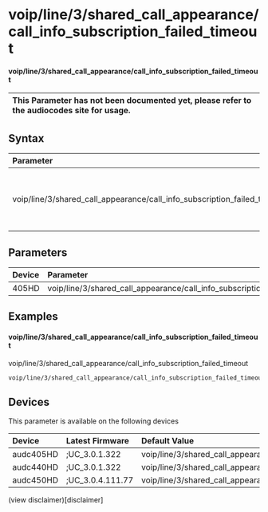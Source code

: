 ﻿---
description: voip/line/3/shared_call_appearance/call_info_subscription_failed_timeout
search: false
---

# voip/line/3/shared_call_appearance/call_info_subscription_failed_timeout

#### voip/line/3/shared_call_appearance/call_info_subscription_failed_timeout


| This Parameter has not been documented yet, please refer to the audiocodes site for usage.  |
| :--- |

## Syntax
| Parameter | Syntax |
| :--- | :--- |
|voip/line/3/shared_call_appearance/call_info_subscription_failed_timeout | {% raw %} undefined {% endraw %} |

## Parameters
|Device|Parameter|value|Description|
|:---|:---|:---|:---|
| 405HD | voip/line/3/shared_call_appearance/call_info_subscription_failed_timeout |  |  |

## Examples
#### voip/line/3/shared_call_appearance/call_info_subscription_failed_timeout

voip/line/3/shared_call_appearance/call_info_subscription_failed_timeout

```
voip/line/3/shared_call_appearance/call_info_subscription_failed_timeout=60
```

## Devices
This parameter is available on the following devices

| Device | Latest Firmware | Default Value |
|:---|:---|:---|
| audc405HD | ;UC_3.0.1.322 | voip/line/3/shared_call_appearance/call_info_subscription_failed_timeout=60 
| audc440HD | ;UC_3.0.1.322 | voip/line/3/shared_call_appearance/call_info_subscription_failed_timeout=60 
| audc450HD | ;UC_3.0.4.111.77 | voip/line/3/shared_call_appearance/call_info_subscription_failed_timeout=60 

(view disclaimer)[disclaimer]
